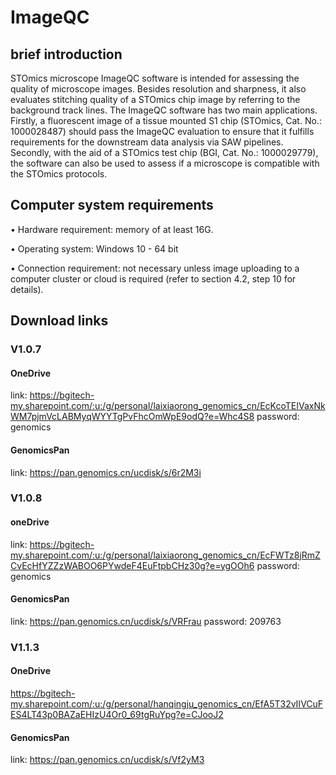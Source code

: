 # ImageQC
## brief introduction
STOmics microscope ImageQC software is intended for assessing the quality of microscope images. Besides resolution and sharpness, it also evaluates stitching quality of a STOmics chip image by referring to the background track lines. The ImageQC software has two main applications. Firstly, a fluorescent image of a tissue mounted S1 chip (STOmics, Cat. No.: 1000028487) should pass the ImageQC evaluation to ensure that it fulfills requirements for the downstream data analysis via SAW pipelines. Secondly, with the aid of a STOmics test chip (BGI, Cat. No.: 1000029779), the software can also be used to assess if a microscope is compatible with the STOmics protocols. 

 
## Computer system requirements 

•	Hardware requirement: memory of at least 16G.

•	Operating system: Windows 10 - 64 bit 

•	Connection requirement: not necessary unless image uploading to a computer cluster or cloud is required (refer to section 4.2, step 10 for details). 

## Download links

### V1.0.7
#### OneDrive
link: https://bgitech-my.sharepoint.com/:u:/g/personal/laixiaorong_genomics_cn/EcKcoTEIVaxNkWM7pjmVcLABMyqWYYTgPvFhcOmWpE9odQ?e=Whc4S8 
password: genomics

#### GenomicsPan
link: https://pan.genomics.cn/ucdisk/s/6r2M3i

### V1.0.8
#### oneDrive 
link: https://bgitech-my.sharepoint.com/:u:/g/personal/laixiaorong_genomics_cn/EcFWTz8jRmZCvEcHfYZZzWABOO6PYwdeF4EuFtpbCHz30g?e=ygOOh6
password: genomics

#### GenomicsPan
link: https://pan.genomics.cn/ucdisk/s/VRFrau
password: 209763

### V1.1.3
#### OneDrive
https://bgitech-my.sharepoint.com/:u:/g/personal/hanqingju_genomics_cn/EfA5T32vIIVCuFES4LT43p0BAZaEHIzU4Or0_69tgRuYpg?e=CJooJ2
#### GenomicsPan
link: https://pan.genomics.cn/ucdisk/s/Vf2yM3


